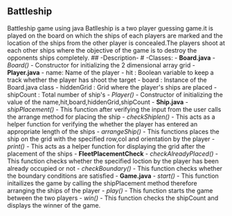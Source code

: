 ## Battleship
Battleship game using java
    Batlleship is a two player guessing game.it is played on the board on which the ships of each players are marked and 
    the location of the ships from the other player is concealed.The players shoot at each other ships where the objective of 
    the game is to destroy the opponents ships completely.
    ## -Description-
     # -Classes:
       - **Board.java**
          - _Board()_
                   - Constructor for initializing the 2 dimensional array grid 
       - **Player.java**
            - name:        Name of the player 
            - hit :        Boolean variable to keep a track whether the player has shoot the target
            - board :      Instance  of the Board.java class
            - hiddenGrid : Grid where the player's ships are placed 
            - shipCount  : Total number of ship's 
            - _Player()_
                  - Constructor of initializing the value of the name,hit,board,hiddenGrid,shipCount
       - **Ship.java**
            - _shipPlacement()_
                  - This function after verifying the input from the user calls the arrange method for placing the ship
            - _checkShiplen()_
                 - This acts as a  helper function for verifying the whether the player has entered an appropriate 
                   length of the ships
            - _arrangeShip()_
                  - This functions places the ship on the grid with the specified row,col and orientation by the player
            - _print()_
                  - This acts as a helper function for displaying the grid after the placement of the ships
       - **FleetPlacementCheck**
            - _checkAlreadyPlaced()_
                  - This function checks whether the specified loction by the player has been already occupied or not 
            - _checkBoundary()_
                  - This function checks whether the boundary conditions are satisfied
       - **Game.java**
            - _start()_
                  - This function initailizes the game by calling the shipPlacement method therefore arranging the ships of 
                    the player 
            - _play()_
                  - This function starts the game between the two players
            - _win()_
                  - This function checks the shipCount and displays the winner of the game.     
